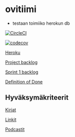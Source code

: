 # ovitiimi
- testaan toimiiko herokun db

[![CircleCI](https://circleci.com/gh/Cell9/ovitiimi.svg?style=svg)](https://circleci.com/gh/Cell9/ovitiimi)

[![codecov](https://codecov.io/gh/Cell9/ovitiimi/branch/master/graph/badge.svg)](https://codecov.io/gh/Cell9/ovitiimi)

[Heroku](https://ovitiimi.herokuapp.com/)

[Project backlog](https://docs.google.com/spreadsheets/d/1iyOaUwoDaijE3uMPPIeSPnU4EpCxYCItDZS4TlaIsyY/edit#gid=0)

[Sprint 1 backlog](https://docs.google.com/spreadsheets/d/1iyOaUwoDaijE3uMPPIeSPnU4EpCxYCItDZS4TlaIsyY/edit#gid=355581877)

[Definition of Done](https://github.com/Cell9/ovitiimi/blob/master/dokumentointi/definitionOfDone.md)

## Hyväksymäkriteerit

[Kirjat](https://github.com/Cell9/ovitiimi/blob/master/src/test/resources/ohtu/book.feature)

[Linkit](https://github.com/Cell9/ovitiimi/blob/master/src/test/resources/ohtu/link.feature)

[Podcastit](https://github.com/Cell9/ovitiimi/blob/master/src/test/resources/ohtu/podcast.feature)
